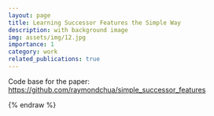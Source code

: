 ```yaml
---
layout: page
title: Learning Successor Features the Simple Way
description: with background image
img: assets/img/12.jpg
importance: 1
category: work
related_publications: true
---
```


Code base for the paper: <a href='https://github.com/raymondchua/simple_successor_features'>https://github.com/raymondchua/simple_successor_features</a>

{% endraw %}
